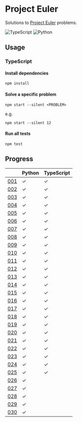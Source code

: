 # Project Euler

Solutions to [Project Euler](https://projecteuler.net) problems.

![TypeScript](https://github.com/sunilbpandey/project-euler/actions/workflows/typescript.yml/badge.svg)
![Python](https://github.com/sunilbpandey/project-euler/actions/workflows/python.yml/badge.svg)

## Usage

### TypeScript

#### Install dependencies

```
npm install
```

#### Solve a specific problem

```
npm start --silent <PROBLEM>
```

e.g.

```
npm start --silent 12
```

#### Run all tests

```
npm test
```

## Progress

|                | Python | TypeScript |
| -------------- | ------ | ---------- |
| [001](src/001) | ✓      | ✓          |
| [002](src/002) | ✓      | ✓          |
| [003](src/003) | ✓      | ✓          |
| [004](src/004) | ✓      | ✓          |
| [005](src/005) | ✓      | ✓          |
| [006](src/006) | ✓      | ✓          |
| [007](src/007) | ✓      | ✓          |
| [008](src/008) | ✓      | ✓          |
| [009](src/009) | ✓      | ✓          |
| [010](src/010) | ✓      | ✓          |
| [011](src/011) | ✓      | ✓          |
| [012](src/012) | ✓      | ✓          |
| [013](src/013) | ✓      | ✓          |
| [014](src/014) | ✓      | ✓          |
| [015](src/015) | ✓      | ✓          |
| [016](src/016) | ✓      | ✓          |
| [017](src/017) | ✓      | ✓          |
| [018](src/018) | ✓      | ✓          |
| [019](src/019) | ✓      | ✓          |
| [020](src/020) | ✓      | ✓          |
| [021](src/021) | ✓      | ✓          |
| [022](src/022) | ✓      | ✓          |
| [023](src/023) | ✓      | ✓          |
| [024](src/024) | ✓      | ✓          |
| [025](src/025) | ✓      | ✓          |
| [026](src/026) | ✓      |            |
| [027](src/027) | ✓      |            |
| [028](src/028) | ✓      |            |
| [029](src/029) | ✓      |            |
| [030](src/030) | ✓      |            |
